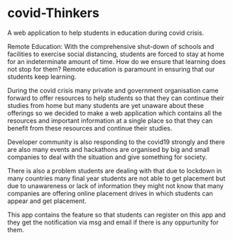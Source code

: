 # covid-Thinkers
A web application to help students in education during covid crisis.

Remote Education: With the comprehensive shut-down of schools and facilities to exercise social distancing, students are forced to stay at home for an indeterminate amount of time. How do we ensure that learning does not stop for them? Remote education is paramount in ensuring that our students keep learning.

During the covid crisis many private and government organisation came forward to offer resources to help students so that they can continue their studies from home but many students are yet unaware about these offerings so we decided to make a web application which contains all the resources and important information at a single place so that they can benefit from these resources and continue their studies.

Developer community is also responding to the covid19 strongly and there are also many events and hackathons are organised by big and small companies to deal with the situation and give something for society.

There is also a problem students are dealing with that due to lockdown in many countries many final year students are not able to get placement but due to unawareness or lack of information they might not know that many companies are offering online placement drives in which students can appear and get placement. 

This app contains the feature so that students can register on this app and they get the notification via msg and email if there is any oppurtunity for them. 
